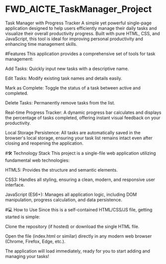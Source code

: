 # FWD_AICTE_TaskManager_Project
Task Manager with Progress Tracker
A simple yet powerful single-page application designed to help users efficiently manage their daily tasks and visualize their overall productivity progress. Built with pure HTML, CSS, and JavaScript, this tool is ideal for improving personal productivity and enhancing time management skills.

#Features
This application provides a comprehensive set of tools for task management:

Add Tasks: Quickly input new tasks with a descriptive name.

Edit Tasks: Modify existing task names and details easily.

Mark as Complete: Toggle the status of a task between active and completed.

Delete Tasks: Permanently remove tasks from the list.

Real-time Progress Tracker: A dynamic progress bar calculates and displays the percentage of tasks completed, offering instant visual feedback on your productivity.

Local Storage Persistence: All tasks are automatically saved in the browser's local storage, ensuring your task list remains intact even after closing and reopening the application.

#🛠️ Technology Stack
This project is a single-file web application utilizing fundamental web technologies:

HTML5: Provides the structure and semantic elements.

CSS3: Handles all styling, ensuring a clean, modern, and responsive user interface.

JavaScript (ES6+): Manages all application logic, including DOM manipulation, progress calculation, and data persistence.

#💻 How to Use
Since this is a self-contained HTML/CSS/JS file, getting started is simple:

Clone the repository (if hosted) or download the single HTML file.

Open the file (index.html or similar) directly in any modern web browser (Chrome, Firefox, Edge, etc.).

The application will load immediately, ready for you to start adding and managing your tasks!

